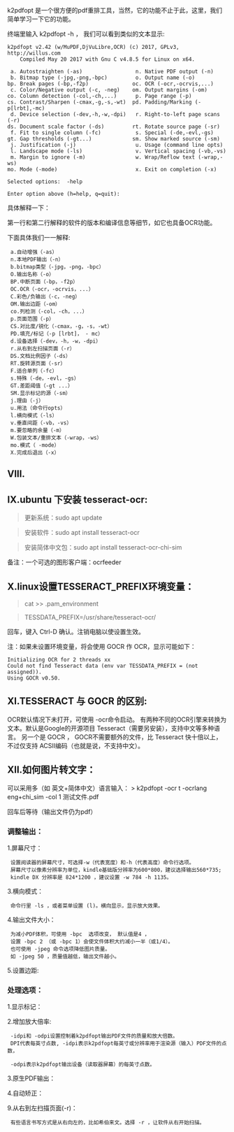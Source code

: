 k2pdfopt 是一个很方便的pdf重排工具，当然，它的功能不止于此，这里，我们简单学习一下它的功能。

终端里输入 k2pdfopt -h ， 我们可以看到类似的文本显示:

```
k2pdfopt v2.42 (w/MuPDF,DjVuLibre,OCR) (c) 2017, GPLv3, http://willus.com
    Compiled May 20 2017 with Gnu C v4.8.5 for Linux on x64.

 a. Autostraighten (-as)                 n. Native PDF output (-n)
 b. Bitmap type (-jpg,-png,-bpc)         o. Output name (-o)
bp. Break pages (-bp,-f2p)              oc. OCR (-ocr,-ocrvis,...)
 c. Color/Negative output (-c, -neg)    om. Output margins (-om)
co. Column detection (-col,-ch,...)      p. Page range (-p)
cs. Contrast/Sharpen (-cmax,-g,-s,-wt)  pd. Padding/Marking (-p[lrbt],-mc)
 d. Device selection (-dev,-h,-w,-dpi)   r. Right-to-left page scans (-r)
ds. Document scale factor (-ds)         rt. Rotate source page (-sr)
 f. Fit to single column (-fc)           s. Special (-de,-evl,-gs)
gt. Gap thresholds (-gt...)             sm. Show marked source (-sm)
 j. Justification (-j)                   u. Usage (command line opts)
 l. Landscape mode (-ls)                 v. Vertical spacing (-vb,-vs)
 m. Margin to ignore (-m)                w. Wrap/Reflow text (-wrap,-ws)
mo. Mode (-mode)                         x. Exit on completion (-x)

Selected options:  -help

Enter option above (h=help, q=quit):
```

具体解释一下：

第一行和第二行解释的软件的版本和编译信息等细节，如它也具备OCR功能。

下面具体我们一一解释:

```
 a.自动增强（-as）               
 n.本地PDF输出（-n）
 b.bitmap类型（-jpg，-png，-bpc） 
 O.输出名称（-o）
 BP.中断页面（-bp，-f2p）
 OC.OCR（-ocr，-ocrvis，...）
 C.彩色/负输出（-c，-neg）
 OM.输出边距（-om）
 co.列检测（-col，-ch，...）
 p.页面范围（-p）
 CS.对比度/锐化（-cmax，-g，-s，-wt）
 PD.填充/标记（-p [lrbt]， - mc）
 d.设备选择（-dev，-h，-w，-dpi）
 r.从右到左扫描页面（-r）
 DS.文档比例因子（-ds）
 RT.旋转源页面（-sr）
 F.适合单列（-fc）
 s.特殊（-de，-evl，-gs）
 GT.差距阈值（-gt ...）
 SM.显示标记的源（-sm）
 j.理由（-j）
 u.用法（命令行opts）
 l.横向模式（-ls）
 v.垂直间距（-vb，-vs）
 m.要忽略的余量（-m）
 W.包装文本/重排文本（-wrap，-ws）
 mo.模式（ -mode）
 X.完成后退出（-x）
 ```
 
 ## VIII.
 ## IX.ubuntu 下安装 tesseract-ocr:
   > 更新系统：sudo apt update
   
   > 安装软件：sudo apt install tesseract-ocr
   
   > 安装简体中文包：sudo apt install tesseract-ocr-chi-sim
   
   备注：一个可选的图形客户端：ocrfeeder
 ## X.linux设置TESSERACT_PREFIX环境变量：
  > cat >> .pam_environment
  
  > TESSDATA_PREFIX=/usr/share/tesseract-ocr/
  
  回车，键入 Ctrl-D 确认。注销电脑以使设置生效。
  
  注：如果未设置环境变量，将会使用 GOCR 作 OCR，显示可能如下：
  ```
  Initializing OCR for 2 threads xx
  Could not find Tesseract data (env var TESSDATA_PREFIX = (not assigned)).
  Using GOCR v0.50.
 ```
 ## XI.TESSERACT 与 GOCR 的区别:
 
 OCR默认情况下未打开，可使用 -ocr命令启动。
 有两种不同的OCR引擎来转换为文本。默认是Google的开源项目 Tesseract（需要另安装），支持中文等多种语言。
 另一个是 GOCR ， GOCR不需要额外的文件，比 Tesseract 快十倍以上，不过仅支持 ACSII编码（也就是说，不支持中文）。
 
 ## XII.如何图片转文字：
   可以采用多（如 英文+简体中文）语言输入： > k2pdfopt -ocr t -ocrlang eng+chi_sim -col 1 测试文件.pdf
   
   回车后等待（输出文件仍为pdf）  
 
 ### 调整输出：
   1.屏幕尺寸：
   
     设置阅读器的屏幕尺寸，可选择-w（代表宽度）和-h（代表高度）命令行选项。
     屏幕尺寸以像素分辨率为单位，kindle基础版分辨率为600*800，建议选择输出560*735;
     kindle DX 分辨率是 824*1200 ，建议设置 -w 784 -h 1135。
   
   3.横向模式：
     
     命令行里 -ls ，或者菜单设置 (l)。横向显示，显示放大效果。
   
   4.输出文件大小：
     
     为减小PDF体积，可使用 -bpc  选项改变， 默认值是4 ，
     设置 -bpc 2 （或 -bpc 1）会使文件体积大约减小一半（或1/4）。
     也可使用 -jpeg 命令选项降低图片质量。
     如 -jpeg 50 ，质量值越低，输出文件越小。
   
   5.设置边距:
     
 ### 处理选项：
   1.显示标记：
   
   2.增加放大倍率:
   
     -idpi和 -odpi设置控制着k2pdfopt输出PDF文件的质量和放大倍数。
     DPI代表每英寸点数, -idpi表示k2pdfopt每英寸或分辨率用于渲染源（输入）PDF文件的点数，
     
     -odpi表示k2pdfopt输出设备（读取器屏幕）的每英寸点数。
   
   3.原生PDF输出：
   
   4.自动矫正：
   
   9.从右到左扫描页面(-r)：
   
     有些语言书写方式是从右向左的，比如希伯来文。选择 -r ，让软件从右开始扫描。
  
